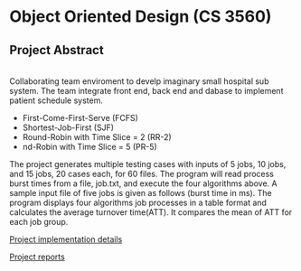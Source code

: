 # Object Oriented Design (CS 3560)
## Project  Abstract
<br>Collaborating team enviroment to develp imaginary small hospital sub system. The team integrate front end, back end and dabase to implement patient schedule system.
<br>

* First-Come-First-Serve (FCFS)
* Shortest-Job-First (SJF)
* Round-Robin with Time Slice = 2 (RR-2)
* nd-Robin with Time Slice = 5 (PR-5)

The project generates multiple testing cases with inputs of 5 jobs, 10 jobs, and 15 jobs, 20 cases each, for 60 files. The program will read process burst times from a file, job.txt, and execute the four algorithms above. A sample input file of five jobs is given as follows (burst time in ms). The program displays four algorithms job processes in a table format and calculates the average turnover time(ATT). It compares the mean of ATT for each job group.


[Project implementation details](https://github.com/cs3560-03-01/CS3560-Proj)<br>

[Project reports]()
